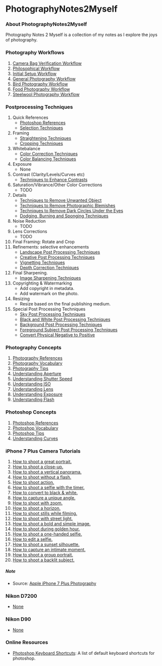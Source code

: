 # PhotographyNotes2Myself

### About PhotographyNotes2Myself
Photography Notes 2 Myself is a collection of my notes as I explore the joys of photography.

### Photography Workflows
1. [Camera Bag Verification Workflow](photography/photography_workflows/001-CameraBagVerificationWorkflow.md)
1. [Philosophical Workflow](photography/photography_workflows/001-PhilosophicalWorkflow.md)
1. [Initial Setup Workflow](photography/photography_workflows/002-InitialSetupWorkflow.md)
1. [General Photography Workflow](photography/photography_workflows/003-GeneralPhotographyWorkflow.md)
1. [Bird Photography Workflow](photography/photography_workflows/004-BirdPhotographyWorkflow.md)
1. [Food Photography Workflow](photography/photography_workflows/005-FoodPhotographyWorkflow.md)
1. [Steelwool Photography Workflow](photography/photography_workflows/006-SteelwoolPhotographyWorkflow.md)

### Postprocessing Techniques
1. Quick References
    - [Photoshop References](photoshop/photoshop_concepts/P001-PhotoshopReferences.md)
    - [Selection Techniques](photography/photoshop_workflows/P001-SelectionTechniques.md)
1. Framing
    - [Straightening Techniques](photography/photoshop_workflows/P002-StraighteningTechniques.md)
    - [Cropping Techniques](photography/photoshop_workflows/P003-CroppingTechniques.md)
1. Whitebalance
    - [Color Correction Techniques](photography/photoshop_workflows/P004-ColourCorrectionTechniques.md)
    - [Color Balancing Techniques](photography/photoshop_workflows/P005-ColorBalancingTechniques.md)
1. Exposure
    - None
1. Contrast (Clarity/Levels/Curves etc)
    - [Techniques to Enhance Contrasts](photography/photoshop_workflows/P010-ContrastEnhancementTechniques.md)
1.  Saturation/Vibrance/Other Color Corrections
    - TODO
1. Details
    - [Techniques to Remove Unwanted Object](photography/photoshop_workflows/P007-UnwantedObjectsRemovalTechniques.md)
    - [Techniques to Remove Photographic Blemishes](photography/photoshop_workflows/P008-PhotographicBlemishesRemovalTechniques.md)
    - [Techniques to Remove Dark Circles Under the Eyes](photography/photoshop_workflows/P009-DarkCirlesUnderEyesRemovalTechniques.md)
    - [Dodging, Burning and Sponging Techniques](photography/photoshop_workflows/P011-DodgingBurningAndSpongingTechniques.md)
1. Noise Reduction
    - TODO
1. Lens Corrections
    - TODO
1. Final Framing: Rotate and Crop
1. Refinements: selective enhancements
    - [Landscape Post Processing Techniques](photography/photoshop_workflows/P021-LandscapePostprocessingTechniques.md)
    - [Creative Post Processing Techniques](photography/photoshop_workflows/P053-BackgroundPostProcessingTechniques.md)
    - [Vignetting Techniques](photography/photoshop_workflows/P012-VignettingTechniques.md)
    - [Depth Correction Techniques](photography/photoshop_workflows/P013-DepthCorrectionTechniques.md)
1. Final Sharpening.
    - [Image Sharpening Techniques](photography/photoshop_workflows/P006-SharpeningTechniques.md)
1. Copyrighting & Watermarking
    - Add copyright in metadata.
    - Add watermark on the photo.    
1. Resizing
    - Resize based on the final publishing medium.
1. Special Post Processing Techniques
    - [Sky Post Processing Techniques](photography/photoshop_workflows/P051-SkyPostProcessingTechniques.md)
    - [Black and White Post Processing Techniques](photography/photoshop_workflows/P052-BlackAndWhitePostprocessingTechniques.md)
    - [Background Post Processing Techniques](photography/photoshop_workflows/P053-BackgroundPostProcessingTechniques.md)
    - [Foreground Subject Post Processing Techniques](photography/photoshop_workflows/P054-ForegroundSubjectPostProcessingTechniques.md)
    - [Convert Physical Negative to Positive](photography/photoshop_workflows/P055-ConvertPhysicalNegativeToPositive.md)

### Photography Concepts
1. [Photography References](photography/photography_concepts/001-PhotographyReferences.md)
1. [Photography Vocabulary](photography/photography_concepts/002-PhotographyVocabulary.md)
1. [Photography Tips](photography/photography_concepts/003-PhotographyTips.md)
1. [Understanding Aperture](photography/photography_concepts/004-UnderstandingAperture.md)
1. [Understanding Shutter Speed](photography/photography_concepts/005-UnderstandingShutterSpeed.md)
1. [Understanding ISO](photography/photography_concepts/006-UnderstandingISO.md)
1. [Understanding Lens](photography/photography_concepts/007-UnderstandingLens.md)
1. [Understanding Exposure](photography/photography_concepts/008-UnderstandingExposure.md)
1. [Understanding Flash](photography/photography_concepts/009-UnderstandingFlash.md)

### Photoshop Concepts
1. [Photoshop References](photoshop/photoshop_concepts/P001-PhotoshopReferences.md)
1. [Photoshop Vocabulary](photoshop/photoshop_concepts/P002-PhotoshopVocabulary.md)
1. [Photoshop Tips](photoshop/photoshop_concepts/P003-PhotoshopTips.md)
1. [Understanding Curves](photoshop/photoshop_concepts/P004-UnderstandingCurves.md)

### iPhone 7 Plus Camera Tutorials
1. [How to shoot a great portrait.](photography/cameras/iphone_7plus/tutorials/iphone7-01-shoot-great-portrait.mp4?raw=true)
1. [How to shoot a close-up.](photography/cameras/iphone_7plus/tutorials/iphone7-02-shoot-close-up.mp4?raw=true)
1. [How to shoot a vertical panorama.](photography/cameras/iphone_7plus/tutorials/iphone7-03-shoot-vertical-pano.mp4?raw=true)
1. [How to shoot without a flash.](photography/cameras/iphone_7plus/tutorials/iphone7-04-shoot-without-flash.mp4?raw=true)
1. [How to shoot action.](photography/cameras/iphone_7plus/tutorials/iphone7-05-shoot-action.mp4?raw=true)
1. [How to shoot a selfie with the timer.](photography/cameras/iphone_7plus/tutorials/iphone7-06-shoot-selfie-with-the-timer.mp4?raw=true)
1. [How to convert to black & white.](photography/cameras/iphone_7plus/tutorials/iphone7-07-shoot-black-and-white.mp4?raw=true)
1. [How to capture a unique angle.](photography/cameras/iphone_7plus/tutorials/iphone7-08-shoot-unique-angle.mp4?raw=true)
1. [How to shoot with zoom.](photography/cameras/iphone_7plus/tutorials/iphone7-09-shoot-with-zoom.mp4?raw=true)
1. [How to shoot a horizon.](photography/cameras/iphone_7plus/tutorials/iphone7-10-shoot-horizon.mp4?raw=true)
1. [How to shoot stills while filming.](photography/cameras/iphone_7plus/tutorials/iphone7-11-shoot-stills-while-filming.mp4?raw=true)
1. [How to shoot with street light.](photography/cameras/iphone_7plus/tutorials/iphone7-12-shoot-with-street-lights.mp4?raw=true)
1. [How to shoot a bold and simple image.](photography/cameras/iphone_7plus/tutorials/iphone7-13-shoot-bold-and-simple.mp4?raw=true)
1. [How to shoot during golden hour.](photography/cameras/iphone_7plus/tutorials/iphone7-14-shoot-during-golden-hour.mp4?raw=true)
1. [How to shoot a one-handed selfie.](photography/cameras/iphone_7plus/tutorials/iphone7-15-shoot-one-handed-selfie.mp4?raw=true)
1. [How to edit a selfie.](photography/cameras/iphone_7plus/tutorials/iphone7-16-edit-a-selfie.mp4?raw=true)
1. [How to shoot a sunset silhouette.](photography/cameras/iphone_7plus/tutorials/iphone7-17-shoot-a-sunset-silhouette.mp4?raw=true)
1. [How to capture an intimate moment.](photography/cameras/iphone_7plus/tutorials/iphone7-18-shoot-an-intimate-moment.mp4?raw=true)
1. [How to shoot a group portrait.](photography/cameras/iphone_7plus/tutorials/iphone7-19-shoot-a-group-portrait.mp4?raw=true)
1. [How to shoot a backlit subject.](photography/cameras/iphone_7plus/tutorials/iphone7-20-shoot-a-backlit-subject.mp4?raw=true)

##### Note
* Source: [Apple iPhone 7 Plus Photography](https://www.apple.com/in/iphone/photography-how-to/)

### Nikon D7200
* [None](#)

### Nikon D90
* [None](#)

### Online Resources
* [Photoshop Keyboard Shortcuts](https://helpx.adobe.com/photoshop/using/default-keyboard-shortcuts.html): A list of 
  default keyboard shortcuts for photoshop.
